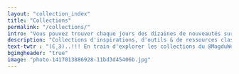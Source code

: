 ```yaml
---
layout: "collection_index"
title: "Collections"
permalink: "/collections/"
intro: "Vous pouvez trouver chaque jours des dizaines de nouveautés sur le Magazine du Webdesign. Afin de faciliter votre exploration, parcourez ces collections d'inspirations, d'outils & de ressources classées par thématiques."
description: "Collections d'inspirations, d'outils & de ressources classés par thématiques"
text-twtr : "(Ͼ˳Ͽ)..!!! En train d'explorer les collections du @MagduWebdesign."
bgimgheader: "true"
image: "photo-1417013886928-11bd3d45406b.jpg"
---
```

